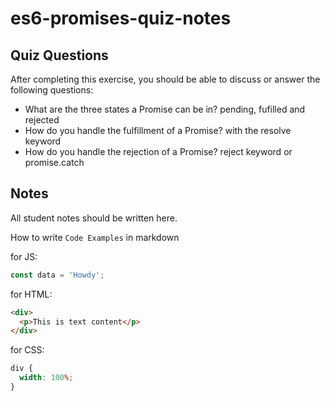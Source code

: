 # es6-promises-quiz-notes

## Quiz Questions

After completing this exercise, you should be able to discuss or answer the following questions:

- What are the three states a Promise can be in?
  pending, fufilled and rejected
- How do you handle the fulfillment of a Promise?
  with the resolve keyword
- How do you handle the rejection of a Promise?
  reject keyword or promise.catch

## Notes

All student notes should be written here.

How to write `Code Examples` in markdown

for JS:

```javascript
const data = 'Howdy';
```

for HTML:

```html
<div>
  <p>This is text content</p>
</div>
```

for CSS:

```css
div {
  width: 100%;
}
```

